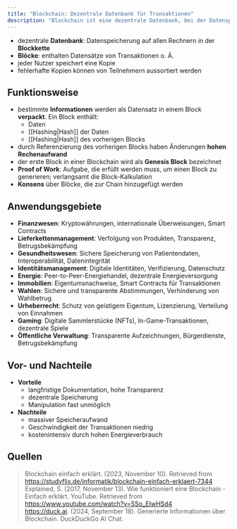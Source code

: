 ```yaml
---
title: "Blockchain: Dezentrale Datenbank für Transaktionen"
description: "Blockchain ist eine dezentrale Datenbank, bei der Datenspeicherung auf allen Rechnern in der Blockkette erfolgt. Blöcke enthalten Transaktionen, Hashes und Referenzen auf vorherige Blöcke. Anwendungsgebiete sind Finanzwesen, Lieferketten und Gesundheitswesen. Vorteile sind Transparenz und Manipulationsresistenz, Nachteile sind hoher Speicheraufwand und niedrige Geschwindigkeit."
---
```


- dezentrale **Datenbank**: Datenspeicherung auf allen Rechnern in der **Blockkette**
- **Blöcke**: enthalten Datensätze von Transaktionen o. Ä.
- jeder Nutzer speichert eine Kopie
- fehlerhafte Kopien können von Teilnehmern aussortiert werden

## Funktionsweise
- bestimmte **Informationen** werden als Datensatz in einem Block **verpackt**. Ein Block enthält:
  - Daten
  - [[Hashing|Hash]] der Daten
  - [[Hashing|Hash]] des vorherigen Blocks
- durch Referenzierung des vorherigen Blocks haben Änderungen **hohen Rechenaufwand**
- der erste Block in einer Blockchain wird als **Genesis Block** bezeichnet
- **Proof of Work**: Aufgabe, die erfüllt werden muss, um einen Block zu generieren; verlangsamt die Block-Kalkulation
- **Konsens** über Blöcke, die zur Chain hinzugefügt werden

## Anwendungsgebiete
- **Finanzwesen**: Kryptowährungen, internationale Überweisungen, Smart Contracts
- **Lieferkettenmanagement**: Verfolgung von Produkten, Transparenz, Betrugsbekämpfung
- **Gesundheitswesen**: Sichere Speicherung von Patientendaten, Interoperabilität, Datenintegrität
- **Identitätsmanagement**: Digitale Identitäten, Verifizierung, Datenschutz
- **Energie**: Peer-to-Peer-Energiehandel, dezentrale Energieversorgung
- **Immobilien**: Eigentumsnachweise, Smart Contracts für Transaktionen
- **Wahlen**: Sichere und transparente Abstimmungen, Verhinderung von Wahlbetrug
- **Urheberrecht**: Schutz von geistigem Eigentum, Lizenzierung, Verteilung von Einnahmen
- **Gaming**: Digitale Sammlerstücke (NFTs), In-Game-Transaktionen, dezentrale Spiele
- **Öffentliche Verwaltung**: Transparente Aufzeichnungen, Bürgerdienste, Betrugsbekämpfung

## Vor- und Nachteile
- **Vorteile**
	- langfristige Dokumentation, hohe Transparenz
	- dezentrale Speicherung
	- Manipulation fast unmöglich
- **Nachteile**
	- massiver Speicheraufwand
	- Geschwindigkeit der Transaktionen niedrig
	- kostenintensiv durch hohen Energieverbrauch

## Quellen

> Blockchain einfach erklärt. (2023, November 10). Retrieved from https://studyflix.de/informatik/blockchain-einfach-erklaert-7344  
> Explained, S. (2017, November 13). Wie funktioniert eine Blockchain - Einfach erklärt. YouTube. Retrieved from https://www.youtube.com/watch?v=SSo_EIwHSd4  
> https://duck.ai. (2024, September 18). Generierte Informationen über Blockchain. DuckDuckGo AI Chat.